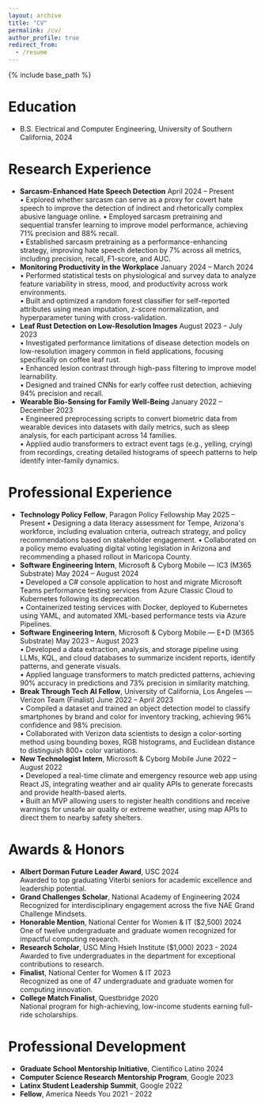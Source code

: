 ```yaml
---
layout: archive
title: "CV"
permalink: /cv/
author_profile: true
redirect_from:
  - /resume
---
```


{% include base_path %}

Education
======
* B.S. Electrical and Computer Engineering, University of Southern California, 2024

Research Experience
======
- **Sarcasm-Enhanced Hate Speech Detection**   April 2024 – Present  
  • Explored whether sarcasm can serve as a proxy for covert hate speech to improve the detection of indirect and rhetorically complex abusive language online.
  • Employed sarcasm pretraining and sequential transfer learning to improve model performance, achieving 71% precision and 88% recall.  
  • Established sarcasm pretraining as a performance-enhancing strategy, improving hate speech detection by 7% across all metrics, including precision, recall, F1-score, and AUC.
- **Monitoring Productivity in the Workplace**   January 2024 – March 2024  
  • Performed statistical tests on physiological and survey data to analyze feature variability in stress, mood, and productivity across work environments.  
  • Built and optimized a random forest classifier for self-reported attributes using mean imputation, z-score normalization, and hyperparameter tuning with cross-validation.
- **Leaf Rust Detection on Low-Resolution Images**   August 2023 – July 2023  
  • Investigated performance limitations of disease detection models on low-resolution imagery common in field applications, focusing specifically on coffee leaf rust.  
  • Enhanced lesion contrast through high-pass filtering to improve model learnability.  
  • Designed and trained CNNs for early coffee rust detection, achieving 94% precision and recall.
- **Wearable Bio-Sensing for Family Well-Being**   January 2022 – December 2023  
  • Engineered preprocessing scripts to convert biometric data from wearable devices into datasets with daily metrics, such as sleep analysis, for each participant across 14 families.  
  • Applied audio transformers to extract event tags (e.g., yelling, crying) from recordings, creating detailed histograms of speech patterns to help identify inter-family dynamics.

Professional Experience
======
- **Technology Policy Fellow**, Paragon Policy Fellowship   May 2025 – Present
  • Designing a data literacy assessment for Tempe, Arizona's workforce, including evaluation criteria, outreach strategy, and policy recommendations based on stakeholder engagement.
  • Collaborated on a policy memo evaluating digital voting legislation in Arizona and recommending a phased rollout in Maricopa County.
- **Software Engineering Intern**, Microsoft & Cyborg Mobile — IC3 (M365 Substrate)   May 2024 – August 2024  
  • Developed a C# console application to host and migrate Microsoft Teams performance testing services from Azure Classic Cloud to Kubernetes following its deprecation.  
  • Containerized testing services with Docker, deployed to Kubernetes using YAML, and automated XML-based performance tests via Azure Pipelines.
- **Software Engineering Intern**, Microsoft & Cyborg Mobile — E+D (M365 Substrate)   May 2023 – August 2023  
  • Developed a data extraction, analysis, and storage pipeline using LLMs, KQL, and cloud databases to summarize incident reports, identify patterns, and generate visuals.  
  • Applied language transformers to match predicted patterns, achieving 90% accuracy in predictions and 73% precision in similarity matching.
- **Break Through Tech AI Fellow**, University of California, Los Angeles — Verizon Team (Finalist)   June 2022 – April 2023  
  • Compiled a dataset and trained an object detection model to classify smartphones by brand and color for inventory tracking, achieving 96% confidence and 98% precision.  
  • Collaborated with Verizon data scientists to design a color-sorting method using bounding boxes, RGB histograms, and Euclidean distance to distinguish 800+ color variations.
- **New Technologist Intern**, Microsoft & Cyborg Mobile   June 2022 – August 2022  
  • Developed a real-time climate and emergency resource web app using React JS, integrating weather and air quality APIs to generate forecasts and provide health-based alerts.  
  • Built an MVP allowing users to register health conditions and receive warnings for unsafe air quality or extreme weather, using map APIs to direct them to nearby safety shelters.
  
Awards & Honors
======
- **Albert Dorman Future Leader Award**, USC   2024  
  Awarded to top graduating Viterbi seniors for academic excellence and leadership potential.
- **Grand Challenges Scholar**, National Academy of Engineering   2024  
  Recognized for interdisciplinary engagement across the five NAE Grand Challenge Mindsets.
- **Honorable Mention**, National Center for Women & IT ($2,500)   2024  
  One of twelve undergraduate and graduate women recognized for impactful computing research.
- **Research Scholar**, USC Ming Hsieh Institute ($1,000)   2023 - 2024  
  Awarded to five undergraduates in the department for exceptional contributions to research.
- **Finalist**, National Center for Women & IT   2023  
  Recognized as one of 47 undergraduate and graduate women for computing innovation.
- **College Match Finalist**, Questbridge   2020  
  National program for high-achieving, low-income students earning full-ride scholarships.

Professional Development
======
- **Graduate School Mentorship Initiative**, Científico Latino   2024
- **Computer Science Research Mentorship Program**, Google   2023
- **Latinx Student Leadership Summit**, Google   2022
- **Fellow**, America Needs You   2021 - 2022
